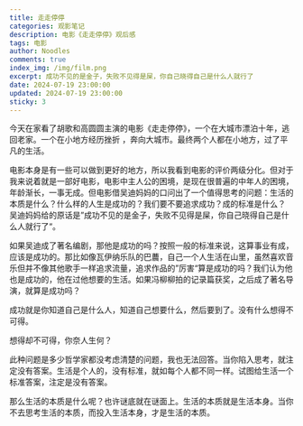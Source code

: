 ```yaml
---
title: 走走停停
categories: 观影笔记
description: 电影《走走停停》观后感
tags: 电影
author: Noodles
comments: true
index_img: /img/film.png
excerpt: 成功不见的是金子，失败不见得是屎，你自己晓得自己是什么人就行了
date: 2024-07-19 23:00:00
updated: 2024-07-19 23:00:00
sticky: 3
---
```


今天在家看了胡歌和高圆圆主演的电影《走走停停》，一个在大城市漂泊十年，逃回老家。一个在小地方经历挫折 ，奔向大城市。最终两个人都在小地方，过了平凡的生活。

电影本身是有一些可以做到更好的地方，所以我看到电影的评价两级分化。但对于我来说着就是一部好电影，电影中主人公的困境，是现在很普遍的中年人的困境，年龄渐长，一事无成。但电影借吴迪妈妈的口问出了一个值得思考的问题：生活的本质是什么？什么样的人生是成功的？我们要不要追求成功？成的标准是什么？ 吴迪妈妈给的原话是”成功不见的是金子，失败不见得是屎，你自己晓得自己是什么人就行了“。

如果吴迪成了著名编剧，那他是成功的吗？按照一般的标准来说，这算事业有成，应该是成功的。那比如像瓦伊纳乐队的巴蕽，自己一个人生活在山里，虽然喜欢音乐但并不像其他歌手一样追求流量，追求作品的”厉害“算是成功的吗？我们认为他也是成功的，他在过他想要的生活。如果冯柳柳拍的记录篇获奖，之后成了著名导演，就算是成功吗？

成功就是你知道自己是什么人，知道自己想要什么，然后要到了。没有什么想得不可得。

想得却不可得，你奈人生何？

此种问题是多少哲学家都没考虑清楚的问题，我也无法回答。当你陷入思考，就注定没有答案。生活是个人的，没有标准，就如每个人都不同一样。试图给生活一个标准答案，注定是没有答案。

那么生活的本质是什么呢？也许谜底就在谜面上。生活的本质就是生活本身。当你不去思考生活的本质，而投入生活本身，才是生活的本质。